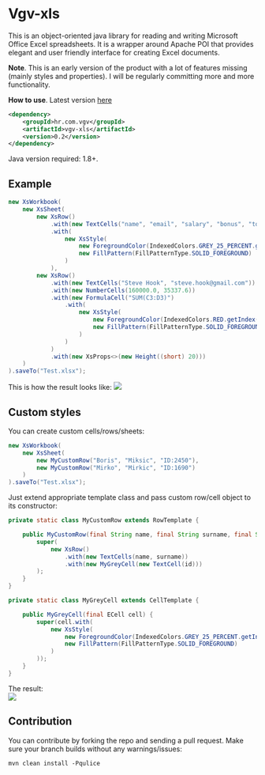 # Vgv-xls

This is an object-oriented java library for reading and writing Microsoft Office Excel spreadsheets.
It is a wrapper around Apache POI that provides elegant and user friendly interface for creating Excel documents. 

**Note**.
This is an early version of the product with a lot of features missing (mainly styles and properties).
I will be regularly committing more and more functionality.


**How to use**.
Latest version [here](https://github.com/Vatavuk/vgv-xls/releases)

```xml
<dependency>
    <groupId>hr.com.vgv</groupId>
    <artifactId>vgv-xls</artifactId>
    <version>0.2</version>
</dependency>
```

Java version required: 1.8+.


## Example
```java
new XsWorkbook(
    new XsSheet(
        new XsRow()
            .with(new TextCells("name", "email", "salary", "bonus", "total"))
            .with(
                new XsStyle(
                    new ForegroundColor(IndexedColors.GREY_25_PERCENT.getIndex()),
                    new FillPattern(FillPatternType.SOLID_FOREGROUND)
                )
            ),
        new XsRow()
            .with(new TextCells("Steve Hook", "steve.hook@gmail.com"))
            .with(new NumberCells(160000.0, 35337.6))
            .with(new FormulaCell("SUM(C3:D3)")
                .with(
                    new XsStyle(
                        new ForegroundColor(IndexedColors.RED.getIndex()),
                        new FillPattern(FillPatternType.SOLID_FOREGROUND)
                    )
                )
            )
            .with(new XsProps<>(new Height((short) 20)))
    )
).saveTo("Test.xlsx");
```
This is how the result looks like:
<img src="https://i.imgur.com/3hUJkJ2.png"/>

## Custom styles
You can create custom cells/rows/sheets:
```java
new XsWorkbook(
    new XsSheet(
        new MyCustomRow("Boris", "Miksic", "ID:2450"),
        new MyCustomRow("Mirko", "Mirkic", "ID:1690")
    )
).saveTo("Test.xlsx");

```
Just extend appropriate template class and pass custom row/cell object to its constructor:
```java
private static class MyCustomRow extends RowTemplate {

    public MyCustomRow(final String name, final String surname, final String id) {
        super(
            new XsRow()
                .with(new TextCells(name, surname))
                .with(new MyGreyCell(new TextCell(id)))
        );
    }
}

private static class MyGreyCell extends CellTemplate {

    public MyGreyCell(final ECell cell) {
        super(cell.with(
            new XsStyle(
                new ForegroundColor(IndexedColors.GREY_25_PERCENT.getIndex()),
                new FillPattern(FillPatternType.SOLID_FOREGROUND)
            )
        ));
    }
}
```

The result:  
<img src="https://i.imgur.com/9BzW6VR.png"/>

## Contribution
You can contribute by forking the repo and sending a pull request.
Make sure your branch builds without any warnings/issues:

```
mvn clean install -Pqulice
```

